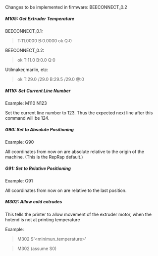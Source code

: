 Changes to be implemented in firmware: BEECONNECT_0.2 

 
##### M105: Get Extruder Temperature  

BEECONNECT_0.1:
> T:11.0000 B:0.0000 ok Q:0 

BEECONNECT_0.2: 
> ok T:11.0 B:0.0  Q:0 

Utilmaker,marlin, etc:  
> ok T:29.0 /29.0 B:29.5 /29.0 @:0

 
##### M110: Set Current Line Number  

Example: M110 N123  

Set the current line number to 123. Thus the expected next line after this command will be 124. 
##### G90: Set to Absolute Positioning  

Example: G90  

All coordinates from now on are absolute relative to the origin of the machine. (This is the RepRap default.)  

##### G91: Set to Relative Positioning  

Example: G91  

All coordinates from now on are relative to the last position.  
##### M302: Allow cold extrudes  

This tells the printer to allow movement of the extruder motor, when the hotend is not at printing temperature  

Example:
> M302 S'<minimun_temperature>' 

> M302 (assume S0)
